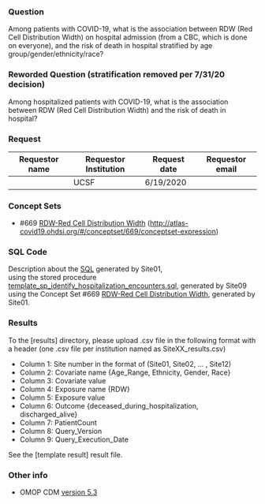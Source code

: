 ### Question
Among patients with COVID-19, what is the association between RDW (Red Cell Distribution Width) on hospital admission (from a CBC, which is done on everyone), and the risk of death in hospital stratified by age group/gender/ethnicity/race?

### Reworded Question (stratification removed per 7/31/20 decision)
Among hospitalized patients with COVID-19, what is the association between RDW (Red Cell Distribution Width) and the risk of death in hospital?

### Request
| Requestor name | Requestor Institution| Request date | Requestor email        |
|----------------|----------------------|--------------|------------------------|
|  | UCSF   | 6/19/2020    | |


### Concept Sets
  * #669 [RDW-Red Cell Distribution Width](https://github.com/DBMI/R2D2-Public/blob/master/Question_0013/concepts/JSON/669_R2D2_AtlasCovid19__RDW_Red_Cell_Distribution_Width.json)
(http://atlas-covid19.ohdsi.org/#/conceptset/669/conceptset-expression)


### SQL Code
Description about the [SQL](sql/template_query.sql) generated by Site01, 
<br> using the stored procedure [template_sp_identify_hospitalization_encounters.sql](https://github.com/DBMI/R2D2-Public/blob/master/Question_0000/sql/template_sp_identify_hospitalization_encounters.sql), generated by Site09
<br> using the Concept Set #669 [RDW-Red Cell Distribution Width](https://github.com/DBMI/R2D2-Public/blob/master/Question_0013/concepts/JSON/669_R2D2_AtlasCovid19__RDW_Red_Cell_Distribution_Width.json), generated by Site01.


### Results
To the [results] directory, please upload .csv file in the following format with a header (one .csv file per institution named as SiteXX_results.csv)
  * Column 1: Site number in the format of (Site01, Site02, ... , Site12)
  * Column 2: Covariate name {Age_Range, Ethnicity, Gender, Race}
  * Column 3: Covariate value 
  * Column 4: Exposure name {RDW}
  * Column 5: Exposure value
  * Column 6: Outcome {deceased_during_hospitalization, discharged_alive}
  * Column 7: PatientCount
  * Column 8: Query_Version
  * Column 9: Query_Execution_Date

See the [template result] result file.


### Other info
  * OMOP CDM [version 5.3](https://github.com/OHDSI/CommonDataModel/releases/tag/v5.3.0)
